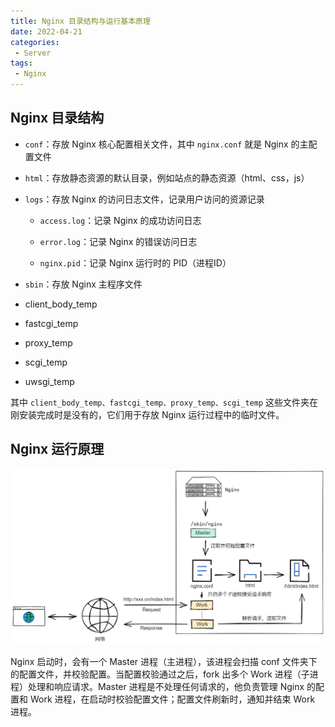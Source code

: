 ```yaml
---
title: Nginx 目录结构与运行基本原理
date: 2022-04-21
categories:
 - Server
tags:
 - Nginx
---
```


## Nginx 目录结构

- `conf`：存放 Nginx 核心配置相关文件，其中 `nginx.conf` 就是 Nginx 的主配置文件

- `html`：存放静态资源的默认目录，例如站点的静态资源（html、css，js）

- `logs`：存放 Nginx 的访问日志文件，记录用户访问的资源记录
  
  - `access.log`：记录 Nginx 的成功访问日志
  
  - `error.log`：记录 Nginx 的错误访问日志
  
  - `nginx.pid`：记录 Nginx 运行时的 PID（进程ID）

- `sbin`：存放 Nginx 主程序文件

- client_body_temp

- fastcgi_temp

- proxy_temp

- scgi_temp

- uwsgi_temp

其中 `client_body_temp、fastcgi_temp、proxy_temp、scgi_temp` 这些文件夹在刚安装完成时是没有的，它们用于存放 Nginx 运行过程中的临时文件。

## Nginx 运行原理

![Nginx运行原理](./img/NginxRunProcess.png)

Nginx 启动时，会有一个 Master 进程（主进程），该进程会扫描 conf 文件夹下的配置文件，并校验配置。当配置校验通过之后，fork 出多个 Work 进程（子进程）处理和响应请求。Master 进程是不处理任何请求的，他负责管理 Nginx 的配置和 Work 进程，在启动时校验配置文件；配置文件刷新时，通知并结束 Work 进程。
